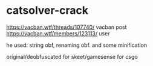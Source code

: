 # catsolver-crack

https://vacban.wtf/threads/107740/ vacban post
https://vacban.wtf/members/123113/ user

he used: string obf, renaming obf. and some minification

original/deobfuscated
for skeet/gamesense for csgo
